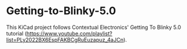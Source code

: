# Getting-to-Blinky-5.0

This KiCad project follows Contextual Electronics' Getting To Blinky 5.0 tutorial (https://www.youtube.com/playlist?list=PLy2022BX6EspFAKBCgRuEuzapuz_4aJCn).
